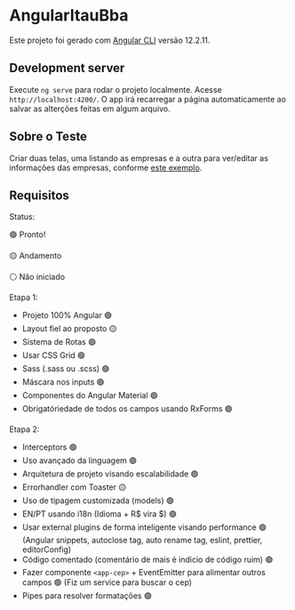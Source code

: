 # AngularItauBba

Este projeto foi gerado com [Angular CLI](https://github.com/angular/angular-cli) versão 12.2.11.

## Development server

Execute `ng serve` para rodar o projeto localmente. Acesse `http://localhost:4200/`. O app irá recarregar a página automaticamente ao salvar as alterções feitas em algum arquivo.

## Sobre o Teste

Criar duas telas, uma listando as empresas e a outra para ver/editar as informações das empresas, conforme [este exemplo](https://bit.ly/2R0ygPR).

## Requisitos

Status:

:green_circle: Pronto!

:yellow_circle: Andamento

:white_circle: Não iniciado

Etapa 1:

- Projeto 100% Angular :green_circle:
- Layout fiel ao proposto :yellow_circle:
- Sistema de Rotas :green_circle:
- Usar CSS Grid :green_circle:
- Sass (.sass ou .scss) :green_circle:
- Máscara nos inputs :green_circle:
- Componentes do Angular Material :green_circle:
- Obrigatóriedade de todos os campos usando RxForms :green_circle:

Etapa 2:

- Interceptors :green_circle:
- Uso avançado da linguagem :green_circle:
- Arquitetura de projeto visando escalabilidade :green_circle:
- Errorhandler com Toaster :yellow_circle:
- Uso de tipagem customizada (models) :green_circle:
- EN/PT usando i18n (Idioma + R$ vira $) :green_circle:
- Usar external plugins de forma inteligente visando performance :green_circle: (Angular snippets, autoclose tag, auto rename tag, eslint, prettier, editorConfig)
- Código comentado (comentário de mais é indicio de código ruim) :green_circle:
- Fazer componente `<app-cep>` + EventEmitter para alimentar outros campos :green_circle: (Fiz um service para buscar o cep)
- Pipes para resolver formatações :green_circle:
